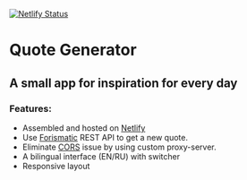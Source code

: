 [![Netlify Status](https://api.netlify.com/api/v1/badges/b4697ae5-74f6-41cf-8cfd-aeacd14afe4b/deploy-status)](https://app.netlify.com/sites/wg-quote-generator/deploys)
# Quote Generator
## A small app for inspiration for every day
### Features:

- Assembled and hosted on [Netlify](https"//netlify.com)
- Use [Forismatic](https://forismatic.com/) REST API to get a new quote.
- Eliminate [CORS](https://developer.mozilla.org/en-US/docs/Web/HTTP/CORS) issue by using custom proxy-server.
- A bilingual interface (EN/RU) with switcher
- Responsive layout
